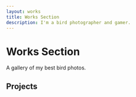 ```yaml
---
layout: works
title: Works Section
description: I'm a bird photographer and gamer.
---
```


# Works Section

A gallery of my best bird photos.

## Projects

